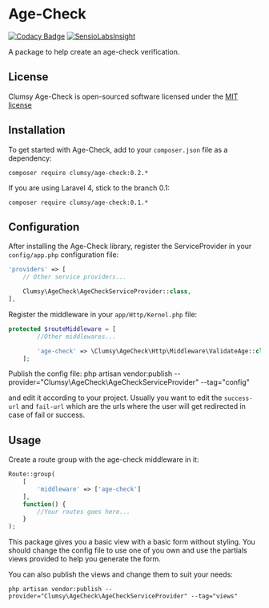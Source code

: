 # Age-Check
[![Codacy Badge](https://api.codacy.com/project/badge/Grade/28eac9d3570c47009bcfa5ed8a196597)](https://www.codacy.com/app/flipjms/age-check?utm_source=github.com&amp;utm_medium=referral&amp;utm_content=Flipjms/age-check&amp;utm_campaign=Badge_Grade)
[![SensioLabsInsight](https://insight.sensiolabs.com/projects/5b831215-67f8-48f0-9a84-a1642c280481/mini.png)](https://insight.sensiolabs.com/projects/5b831215-67f8-48f0-9a84-a1642c280481)

A package to help create an age-check verification.

## License

Clumsy Age-Check is open-sourced software licensed under the [MIT license](http://opensource.org/licenses/MIT)

## Installation

To get started with Age-Check, add to your `composer.json` file as a dependency:

    composer require clumsy/age-check:0.2.*

If you are using Laravel 4, stick to the branch 0.1:

    composer require clumsy/age-check:0.1.*

## Configuration

After installing the Age-Check library, register the ServiceProvider in your `config/app.php` configuration file:

```php
'providers' => [
    // Other service providers...

    Clumsy\AgeCheck\AgeCheckServiceProvider::class,
],
```

Register the middleware in your `app/Http/Kernel.php` file:
```php
protected $routeMiddleware = [
        //Other middlewares...

        'age-check' => \Clumsy\AgeCheck\Http\Middleware\ValidateAge::class,
    ];
```

Publish the config file:
    php artisan vendor:publish --provider="Clumsy\AgeCheck\AgeCheckServiceProvider" --tag="config"

and edit it according to your project. Usually you want to edit the `success-url` and `fail-url` which are the urls where the user will get redirected in case of fail or success.

## Usage

Create a route group with the age-check middleware in it:

```php
Route::group(
    [
        'middleware' => ['age-check']
    ],
    function() {
        //Your routes goes here...
    }
);
```

This package gives you a basic view with a basic form without styling. You should change the config file to use one of you own and use the partials views provided to help you generate the form.

You can also publish the views and change them to suit your needs:

    php artisan vendor:publish --provider="Clumsy\AgeCheck\AgeCheckServiceProvider" --tag="views"

